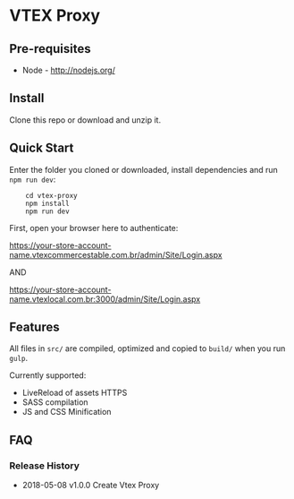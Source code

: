 # VTEX Proxy

## Pre-requisites

* Node - http://nodejs.org/

## Install

Clone this repo or download and unzip it.

## Quick Start

Enter the folder you cloned or downloaded, install dependencies and run `npm run dev`:

```shell
    cd vtex-proxy
    npm install
    npm run dev
```

First, open your browser here to authenticate:

https://your-store-account-name.vtexcommercestable.com.br/admin/Site/Login.aspx

AND

https://your-store-account-name.vtexlocal.com.br:3000/admin/Site/Login.aspx

## Features

All files in `src/` are compiled, optimized and copied to `build/` when you run `gulp`.

Currently supported:

- LiveReload of assets HTTPS
- SASS compilation
- JS and CSS Minification

## FAQ

### Release History

- 2018-05-08    v1.0.0      Create Vtex Proxy